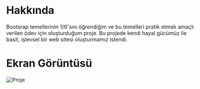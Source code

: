 ﻿# Hakkında
Bootsrap temellerinin 1/6'sını öğrendiğim ve bu temelleri pratik etmek amaçlı verilen ödev için oluşturduğum proje. Bu projede kendi hayal gücümüz ile basit, işlevsel bir web sitesi oluşturmamız istendi.

# Ekran Görüntüsü
![Proje](https://i.hizliresim.com/rin8p4e.png)

